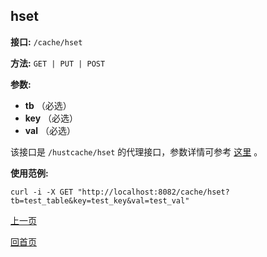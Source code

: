 ## hset ##

**接口:** `/cache/hset`

**方法:** `GET | PUT | POST`

**参数:** 

*  **tb** （必选）  
*  **key** （必选）  
*  **val** （必选）  

该接口是 `/hustcache/hset` 的代理接口，参数详情可参考 [这里](../../hustdb/hustcache/hset.md) 。

**使用范例:**

    curl -i -X GET "http://localhost:8082/cache/hset?tb=test_table&key=test_key&val=test_val"

[上一页](../cache.md)

[回首页](../../../index.md)